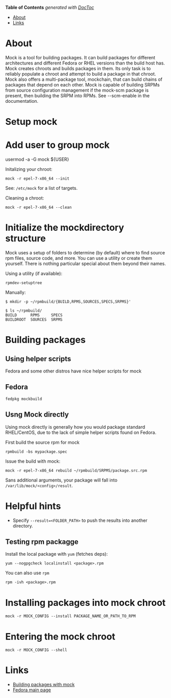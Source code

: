 <!-- START doctoc generated TOC please keep comment here to allow auto update -->
<!-- DON'T EDIT THIS SECTION, INSTEAD RE-RUN doctoc TO UPDATE -->
**Table of Contents**  *generated with [DocToc](https://github.com/thlorenz/doctoc)*

- [About](#about)
- [Links](#links)

<!-- END doctoc generated TOC please keep comment here to allow auto update -->

# About

Mock is a tool for building packages. It can build packages for different architectures and different Fedora or RHEL versions than the build host has. Mock creates chroots and builds packages in them. Its only task is to reliably populate a chroot and attempt to build a package in that chroot.
Mock also offers a multi-package tool, mockchain, that can build chains of packages that depend on each other.
Mock is capable of building SRPMs from source configuration management if the mock-scm package is present, then building the SRPM into RPMs. See --scm-enable in the documentation.

# Setup mock

# Add user to group mock
usermod -a -G mock ${USER}

Initalizing your chroot:
```
mock -r epel-7-x86_64 --init
```

See: `/etc/mock` for a list of targets.

Cleaning a chroot:
```
mock -r epel-7-x86_64 --clean
```

# Initialize the mockdirectory structure

Mock uses a setup of folders to determine (by default) where to find source rpm files, source code, and more. You can use a utility or create them yourself. There is nothing particular special about them beyond their names.

Using a utility (if available):

```
rpmdev-setuptree
```

Manually:
```
$ mkdir -p ~/rpmbuild/{BUILD,RPMS,SOURCES,SPECS,SRPMS}'

$ ls ~/rpmbuild/
BUILD      RPMS     SPECS
BUILDROOT  SOURCES  SRPMS
```

# Building packages

## Using helper scripts

Fedora and some other distros have nice helper scripts for mock

## Fedora

```
fedpkg mockbuild
```

## Usng Mock directly

Using mock directly is generally how you would package standard RHEL/CentOS, due to the lack of simple helper scripts found on Fedora.

First build the source rpm for mock
```
rpmbuild -bs mypackage.spec
```

Issue the build with mock:
```
mock -r epel-7-x86_64 rebuild ~/rpmbuild/SRPMS/package.src.rpm
```
Sans additional arguments, your package will fall into `/var/lib/mock/<config>/result`. 

# Helpful hints

* Specify `--result=<FOLDER_PATH>` to push the results into another directory.

## Testing rpm packagge

Install the local package with `yum` (fetches deps):

```
yum --nogpgcheck localinstall <package>.rpm
```

You can also use `rpm`

```
rpm -ivh <package>.rpm
```

# Installing packages into mock chroot

```
mock -r MOCK_CONFIG --install PACKAGE_NAME_OR_PATH_TO_RPM
```

# Entering the mock chroot

```
mock -r MOCK_CONFIG --shell
```

# Links

* [Building packages with mock](http://blog.packagecloud.io/eng/2015/05/11/building-rpm-packages-with-mock/)
* [Fedora main page](https://fedoraproject.org/wiki/Mock?rd=Subprojects/Mock)
